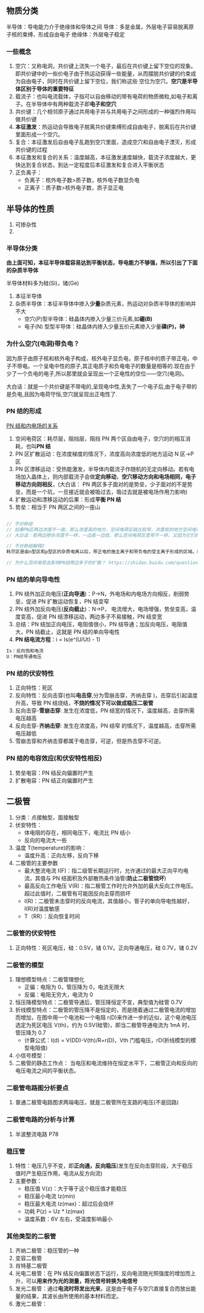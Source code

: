 ## 物质分类

半导体：导电能力介于绝缘体和导体之间
导体：多是金属，外层电子容易脱离原子核的束缚，形成自由电子
绝缘体：外层电子稳定

### 一些概念

1. 空穴：又称电洞，共价键上流失一个电子，最后在共价键上留下空位的现象。即共价键中的一些价电子由于热运动获得一些能量，从而摆脱共价键的约束成为自由电子，同时在共价键上留下空位，我们称这些 空位为空穴。**空穴是半导体区别于导体的重要特征**
2. 载流子：也叫电流载体，子指可以自由移动的带有电荷的物质微粒,如电子和离子。在半导体中有两种载流子即**电子和空穴**
3. 共价键：几个相邻原子通过共用电子并与共用电子之间形成的一种强烈作用叫做共价键
4. **本征激发**：热运动会导致电子脱离共价键束缚形成自由电子，脱离后在共价键里面形成一个空穴。
5. 复合：本征激发后自由电子乱跑到空穴里面，造成空穴和自由电子湮灭，形成共价键的过程
6. 本征激发和复合的关系：温度越高，本征激发速度越快，载流子浓度越大，更快达到复合状态，到达一定程度后本征激发和复合进入平衡状态
7. 正负离子：
   - 负离子：核外电子数>质子数，核外电子数显负电
   - 正离子：质子数>核外电子数，质子显正电

## 半导体的性质

1. 可掺杂性
2.

### 半导体分类

**由上面可知，本征半导体载容易达到平衡状态，导电能力不够强，所以引出了下面的杂质半导体**

半导体材料多为硅(Si)，锗(Ge)

1. 本征半导体
2. 杂质半导体：本征半导体中掺入**少量**杂质元素，热运动对杂质半导体的影响并不大
   - 空穴(P)型半导体：硅晶体内掺入少量三价元素,如**硼(B)**
   - 电子(N) 型型半导体：硅晶体内掺入少量五价元素掺入少量**磷(P)，砷**

### 为什么空穴(电洞)带负电？

因为原子由原子核和核外电子构成，核外电子显负电，原子核中的质子带正电，中子不带电。一个呈电中性的原子,其正电质子和负电电子的数量是相等的.现在由于少了一个负电的电子,所以那里就会呈现出一个正电性的空位——空穴(电洞)。

大白话：就是一个共价键是不带电的,呈现电中性,丢失了一个电子后,由于电子带的是负电,且因为电荷守恒,空穴就呈现出正电性了.

### PN 结的形成

[PN 结和内电场的关系](https://baijiahao.baidu.com/s?id=1696629330863305481&wfr=spider&for=pc)

1. 空间电荷区：耗尽层，阻挡层，阻挡 PN 两个区自由电子，空穴的的相互消耗，也叫**PN 结**
2. PN 区扩散运动：在浓度梯度的情况下，浓度高向浓度低的地方运动 N 区->P 区
3. PN 区漂移运动：受热能激发，半导体内载流子作随机的无定向移动。若有电场加入晶体上，则内部载流子会做**定向移动**，**空穴移动方向和电场相同，电子移动方向则相反**，(大白话： PN 两区多子面对的是势垒，少子面对的不是势垒，而是一个坑，一旦接近就会被吸过去，吸过去就是被电场作用力影响)
4. 扩散运动和漂移运动的后果：形成**平衡 PN 结**
5. 势垒：相当于 PN 两区之间的一座山

```js

// 不对称结
// 如果PN区两边浓度不一致，那么浓度高的地方，空间电荷区就比较窄，浓度低的地方空间电荷区就比较宽
// 大白话：若两边掺杂浓度不一样，一边高一边低，那么空间电荷区宽窄不一样，又因为它们的电荷是一样的，因此，掺杂低的一侧因离子的密度较低，使PN结在该侧的宽度更宽。换言之，杂质浓度越高，空间电荷区越薄，空间电荷区向杂质浓度低的一侧延伸，(可以理解高浓度区只需要很窄的范围就能产生与低浓度一样的的载流子)

// 不对称结解释2
耗尽区是由n型区和p型区的杂质电离以后，带正电的施主离子和带负电的受主离子形成的区域。耗尽区内没有载流子，但是由于杂质电离产生一个内建电场，使得n区电子和p区空穴向另一边迁移，最终达到平衡，可认为是电中性。为了达到电中性，n区电离产生的电子和p区电离产生的空穴数量要相等，即施主受主原子电离的数目相同，所以浓度高的一边仅很窄范围的杂质电离产生的载流子数目就可以与另一边相等。所以杂质浓度高的一侧耗尽区宽度窄，浓度低的一侧耗尽区宽度宽。一般情况下，计算耗尽区宽度只考虑浓度低的一侧的宽度就好了，杂质浓度高的一侧可以忽略不计

// 为什么空间电荷去影响PN结两边多子的扩散？ https://zhidao.baidu.com/question/589856177.html

```

### PN 结的单向导电性

1. PN 结外加正向电压(**正向导通**)：P->N，外电场和内电场方向相反，削弱势垒，促进 PN 扩散运动恢复，PN 结变窄
2. PN 结外加反向电压(**反向截止**)：N->P， 电流增大，电场增强，势垒变高，温度变高，促进 PN 结漂移运动，两边多子不易接触，PN 结变宽
3. 总结：PN 结加正向电压，电阻值很小，PN 结导通；加反向电压，电阻值大，PN 结截止，这就是 PN 结的单向导电性
4. **PN 结电流方程**：i = Is(e^(U/Ut) - 1)

```js
Is：反向饱和电流
U：PN结导通电压
```

### PN 结的伏安特性

1. 正向特性：死区
2. 反向特性：反向击穿(也叫**电击穿**,分为雪崩击穿，齐纳击穿 )，击穿后引起温度升高，导致 PN 结烧结，**不烧的情况下可以做成稳压二极管**
3. 反向击穿-**雪崩击穿**: 发生在浓度低，PN 结宽的情况下，温度越高，击穿所需电压越高
4. 反向击穿-**齐纳击穿**: 发生在浓度高，PN 结窄 的情况下，温度越高，击穿所需电压越低
5. 雪崩击穿和齐纳击穿都属于电击穿，可逆，但是热击穿不可逆。

### PN 结的电容效应(和伏安特性相反)

1. 势垒电容：PN 结反向偏置时产生
2. 扩散电容：PN 结正向偏置时产生

## 二极管

1. 分类：点接触型，面接触型
2. 伏安特性：
   - 体电阻的存在，相同电压下，电流比 PN 结小
   - 反向的电流大一些
3. 温度 T(temperature)的影响：
   - 温度升高：正向左移，反向下移
4. 二极管的主要参数
   - 最大整流电流 I(F)：指二级管长期运行时，允许通过的最大正向平均电流，其值与 PN 结面积及外部散热条件油管(**防止二极管烧坏**)
   - 最高反向工作电压 V(R)：指二极管工作时允许外加的最大反向工作电压。超过此值时，二极管有可能因反向击穿而损坏
   - I(R)：二极管未击穿时的反向电流，其值越小，管子的单向导电性越好，I(R)对温度敏感
   - T（RR）：反向恢复时间

### 二极管的伏安特性

1. 正向特性：死区电压，硅：0.5V，锗 0.1V。正向导通电压，硅 0.7V，锗 0.2V

### 二极管的模型

1. 理想模型特点：二极管理想化
   - 正偏：电阻为 0，管压降为 0，电流无限大
   - 反偏：电阻无穷大，电流为 0
2. 恒压降模型特点：二极管导通后，管压降恒定不变，典型值为硅管 0.7V
3. 折线模型特点：二极管的管压降不是恒定的，而是随着通过二极管电流的增加而增加，在图中用一个电池和一个电阻 r(D)来作进一步的近似，这个电池电压选定为死区电压 V(th)，约为 0.5V(硅管)，即当二极管导通电流为 1mA 时，管压降为 0.7
   - 计算公式：I(d) = V(DD)-V(th)/R+r(D)，Vth 门槛电压，rD(折线模型的模型电阻值)
4. 小信号模型：
5. 二极管的静态工作点： 当电压和电流维持在恒定水平下，二极管正向和反向的电压电流之间的平衡状态。

### 二极管电路图分析要点

1. 普通二极管电路图求两端电压，就是二极管所在支路的电压(不是回路)

### 二极管电路的分析与计算

1. 半波整流电路 P78

### 稳压管

1. 特性：电压几乎不变，即**正向通，反向稳压**(发生在反向击穿阶段，大于稳压值时产生稳压作用，电流从反方向流)
2. 主要参数：
   - 稳压值 V(z)：大于等于这个稳压值才能稳压
   - 稳压最小电流 Iz(min)
   - 稳压最大电流 Iz(max)：超过后会烧坏
   - 功耗 P(z) = Uz \* Iz(max)
   - 温度系数：6V 左右，受温度影响最小

### 其他类型的二极管

1. 齐纳二极管：稳压管的一种
2. 变容二极管
3. 肖特基二极管
4. 光电二极管：在 PN 结反向偏置状态下运行，反向电流随光照强度的增加而上升，可以**用来作为光的测量，将光信号转换为电信号**
5. 发光二极管：通过**电流时将发出光来**，这是由于电子与空穴直接复合而放出能量的结果，其波长由所使用的基本材料而定。
6. 激光二极管：
